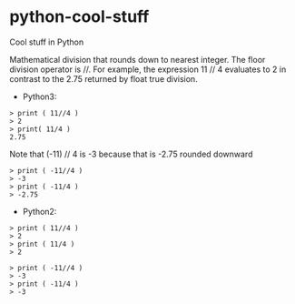 # python-cool-stuff
Cool stuff in Python


 
Mathematical division that rounds down to nearest integer.
The floor division operator is //.
For example, the expression 11 // 4 evaluates to 2 in contrast to the 2.75 returned by float true division.

- Python3:
```
> print ( 11//4 )
> 2
> print( 11/4 )
2.75
```
Note that (-11) // 4 is -3 because that is -2.75 rounded downward
```
> print ( -11//4 )
> -3 
> print ( -11/4 )
> -2.75 
```

- Python2:
```
> print ( 11//4 )
> 2 
> print ( 11/4 )
> 2 

> print ( -11//4 )
> -3 
> print ( -11/4 )
> -3 
```

